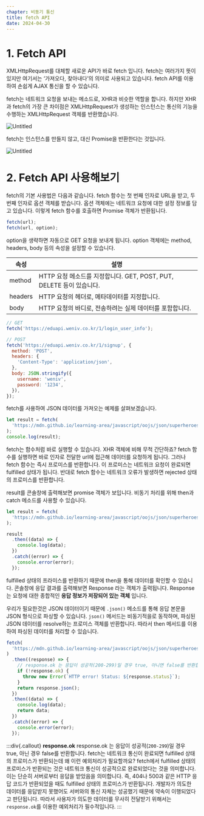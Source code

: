 ```yaml
---
chapter: 비동기 통신
title: fetch API
date: 2024-04-30
---
```


# 1. Fetch API

XMLHttpRequest를 대체할 새로운 API가 바로 fetch 입니다. fetch는 여러가지 뜻이 있지만 여기서는 ‘가져오다, 찾아내다’의 의미로 사용되고 있습니다. fetch API를 이용하여 손쉽게 AJAX 통신을 할 수 있습니다.

fetch는 네트워크 요청을 보내는 메소드로, XHR과 비슷한 역할을 합니다. 하지만 XHR과 fetch의 가장 큰 차이점은 XMLHttpRequest가 생성하는 인스턴스는 통신의 기능을 수행하는 XMLHttpRequest 객체를 반환했습니다.

![Untitled](/images/essentials-javascript/chapter12/Untitled%202.png)

fetch는 인스턴스를 만들지 않고, 대신 Promise을 반환한다는 것입니다.

![Untitled](/images/essentials-javascript/chapter12/Untitled%203.png)

# 2. Fetch API 사용해보기

fetch의 기본 사용법은 다음과 같습니다. fetch 함수는 첫 번째 인자로 URL을 받고, 두 번째 인자로 옵션 객체를 받습니다. 옵션 객체에는 네트워크 요청에 대한 설정 정보를 담고 있습니다. 이렇게 fetch 함수를 호출하면 Promise 객체가 반환됩니다.

```js
fetch(url);
fetch(url, option);
```

option을 생략하면 자동으로 GET 요청을 보내게 됩니다. option 객체에는 method, headers, body 등의 속성을 설정할 수 있습니다.

| 속성    | 설명                                                                 |
| ------- | -------------------------------------------------------------------- |
| method  | HTTP 요청 메소드를 지정합니다. GET, POST, PUT, DELETE 등이 있습니다. |
| headers | HTTP 요청의 헤더로, 메타데이터를 지정합니다.                         |
| body    | HTTP 요청의 바디로, 전송하려는 실제 데이터를 포함합니다.             |

```js
// GET
fetch('https://eduapi.weniv.co.kr/1/login_user_info');

// POST
fetch('https://eduapi.weniv.co.kr/1/signup', {
  method: 'POST',
  headers: {
    'Content-Type': 'application/json',
  },
  body: JSON.stringify({
    username: 'weniv',
    password: '1234',
  }),
});
```

fetch를 사용하여 JSON 데이터를 가져오는 예제를 살펴보겠습니다.

```javascript
let result = fetch(
  'https://mdn.github.io/learning-area/javascript/oojs/json/superheroes.json',
);
console.log(result);
```

fetch는 함수처럼 바로 실행할 수 있습니다. XHR 객체에 비해 무척 간단하죠? fetch 함수를 실행하면 바로 인자로 전달한 url에 접근해 데이터를 요청하게 됩니다. 그러나 fetch 함수는 즉시 프로미스를 반환합니다. 이 프로미스는 네트워크 요청이 완료되면 fulfilled 상태가 됩니다. 반대로 fetch 함수는 네트워크 오류가 발생하면 rejected 상태의 프로미스를 반환합니다.

result를 콘솔창에 출력해보면 promise 객체가 보입니다. 비동기 처리를 위해 then과 catch 메소드를 사용할 수 있습니다.

```jsx
let result = fetch(
  'https://mdn.github.io/learning-area/javascript/oojs/json/superheroes.json',
);

result
  .then((data) => {
    console.log(data);
  })
  .catch((error) => {
    console.error(error);
  });
```

fulfilled 상태의 프라미스를 반환하기 때문에 then을 통해 데이터를 확인할 수 있습니다. 콘솔창에 응답 결과를 출력해보면 Response 라는 객체가 출력됩니다. Response는 요청에 대한 종합적인 **응답 정보가 저장되어 있는 객체** 입니다.

우리가 필요한것은 JSON 데이터이기 때문에 `.json()` 메소드를 통해 응답 본문을 JSON 형식으로 파싱할 수 있습니다. `json()` 메서드는 비동기적을로 동작하며, 파싱된 JSON 데이터를 resolve하는 프로미스 객체를 반환합니다. 따라서 then 메서드를 이용하여 파싱된 데이터를 처리할 수 있습니다.

```jsx
fetch(
  'https://mdn.github.io/learning-area/javascript/oojs/json/superheroes.json',
)
  .then((response) => {
    // response.ok 는 응답이 성공적(200-299)일 경우 true, 아니면 false를 반환합니다.
    if (!response.ok) {
      throw new Error(`HTTP error! Status: ${response.status}`);
    }
    return response.json();
  })
  .then((data) => {
    console.log(data);
    return data;
  })
  .catch((error) => {
    console.error(error);
  });
```

:::div{.callout}
**response.ok**
response.ok 는 응답이 성공적(`200-299`)일 경우 true, 아닌 경우 false를 반환합니다. fetch는 네트워크 통신이 완료되면 fulfilled 상태의 프로미스가 반환되는데 왜 이런 예외처리가 필요할까요?
fetch에서 fulfilled 상태의 프로미스가 반환되는 것은 네트워크 통신이 성공적으로 완료되었다는 것을 의미합니다. 이는 단순히 서버로부터 응답을 받았음을 의미합니다. 즉, 404나 500과 같은 HTTP 응답 코드가 반환되었을 때도 fulfilled 상태의 프로미스가 반환됩니다. 개발자가 의도한 데이터를 응답받지 못했어도 서버와의 통신 자체는 성공했기 때문에 약속이 이행되었다고 판단됩니다.
따라서 사용자가 의도한 데이터를 무사히 전달받기 위해서는 `response.ok`를 이용한 예외처리가 필수적입니다.
:::
